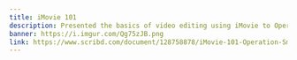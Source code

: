 ```yaml
---
title: iMovie 101
description: Presented the basics of video editing using iMovie to Operation Smile mission trainees.
banner: https://i.imgur.com/Qg75zJB.png
link: https://www.scribd.com/document/128758878/iMovie-101-Operation-Smile-Mission-Training-Workshop
---
```

